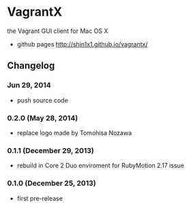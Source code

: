 # VagrantX

the Vagrant GUI client for Mac OS X

* github pages http://shin1x1.github.io/vagrantx/

## Changelog

### Jun 29, 2014

  - push source code

### 0.2.0 (May 28, 2014)

  - replace logo made by Tomohisa Nozawa

### 0.1.1 (December 29, 2013)

  - rebuild in Core 2 Duo enviroment for RubyMotion 2.17 issue 

### 0.1.0 (December 25, 2013)

  - first pre-release
